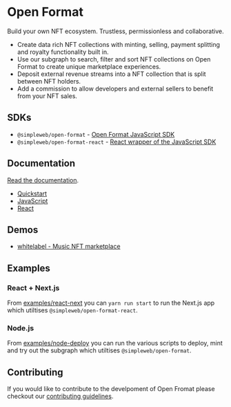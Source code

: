 # Open Format

Build your own NFT ecosystem. Trustless, permissionless and collaborative.

- Create data rich NFT collections with minting, selling, payment splitting and royalty functionality built in.
- Use our subgraph to search, filter and sort NFT collections on Open Format to create unique marketplace experiences.
- Deposit external revenue streams into a NFT collection that is split between NFT holders.
- Add a commission to allow developers and external sellers to benefit from your NFT sales.

## SDKs

- `@simpleweb/open-format` - [Open Format JavaScript SDK](/sdks/open-format/)
- `@simpleweb/open-format-react` - [React wrapper of the JavaScript SDK](/sdks/react/)

## Documentation

[Read the documentation](https://docs.openformat.simpleweb.co.uk/).

- [Quickstart](https://docs.openformat.simpleweb.co.uk/guides/quickstart/creating-an-nft)
- [JavaScript](https://docs.openformat.simpleweb.co.uk/sdk/javascript)
- [React](https://docs.openformat.simpleweb.co.uk/sdk/react)

## Demos

- [whitelabel - Music NFT marketplace](https://whitelabel-market.netlify.app/)

## Examples

### React + Next.js

From [examples/react-next](examples/react-next/) you can `yarn run start` to run the Next.js app which utiltises `@simpleweb/open-format-react`.

### Node.js

From [examples/node-deploy](examples/node-deploy/) you can run the various scripts to deploy, mint and try out the subgraph which utiltises `@simpleweb/open-format`.

## Contributing

If you would like to contribute to the develpoment of Open Fromat please checkout our [contributing guidelines](CONTRIBUTING.md).

